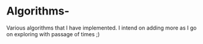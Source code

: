 # Algorithms-
Various algorithms that I have implemented. I intend on adding more as I go on exploring with passage of times ;) 

